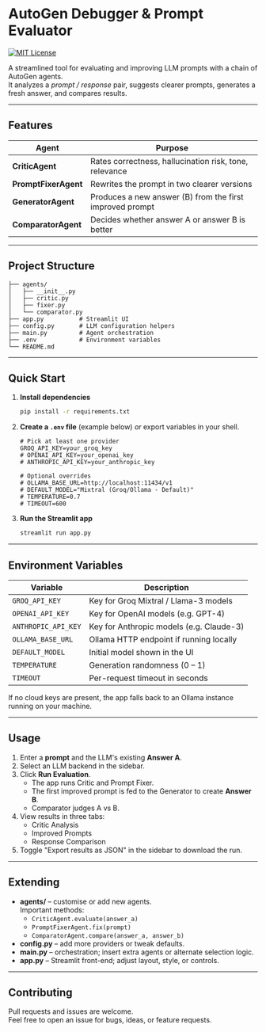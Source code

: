 # AutoGen Debugger & Prompt Evaluator

[![MIT License](https://img.shields.io/badge/license-MIT-green)](LICENSE)

A streamlined tool for evaluating and improving LLM prompts with a chain of AutoGen agents.  
It analyzes a *prompt / response* pair, suggests clearer prompts, generates a fresh answer, and compares results.

---

## Features

| Agent | Purpose |
|-------|---------|
| **CriticAgent**      | Rates correctness, hallucination risk, tone, relevance |
| **PromptFixerAgent** | Rewrites the prompt in two clearer versions |
| **GeneratorAgent**   | Produces a new answer (B) from the first improved prompt |
| **ComparatorAgent**  | Decides whether answer A or answer B is better |

---

## Project Structure

```
├── agents/
│   ├── __init__.py
│   ├── critic.py
│   ├── fixer.py
│   └── comparator.py
├── app.py          # Streamlit UI
├── config.py       # LLM configuration helpers
├── main.py         # Agent orchestration
├── .env            # Environment variables
└── README.md
```

---

## Quick Start

1. **Install dependencies**

   ```bash
   pip install -r requirements.txt
   ```

2. **Create a `.env` file** (example below) *or* export variables in your shell.

   ```dotenv
   # Pick at least one provider
   GROQ_API_KEY=your_groq_key
   # OPENAI_API_KEY=your_openai_key
   # ANTHROPIC_API_KEY=your_anthropic_key

   # Optional overrides
   # OLLAMA_BASE_URL=http://localhost:11434/v1
   # DEFAULT_MODEL="Mixtral (Groq/Ollama - Default)"
   # TEMPERATURE=0.7
   # TIMEOUT=600
   ```

3. **Run the Streamlit app**

   ```bash
   streamlit run app.py
   ```

---

## Environment Variables

| Variable | Description |
|----------|-------------|
| `GROQ_API_KEY`        | Key for Groq Mixtral / Llama-3 models |
| `OPENAI_API_KEY`      | Key for OpenAI models (e.g. GPT-4) |
| `ANTHROPIC_API_KEY`   | Key for Anthropic models (e.g. Claude-3) |
| `OLLAMA_BASE_URL`     | Ollama HTTP endpoint if running locally |
| `DEFAULT_MODEL`       | Initial model shown in the UI |
| `TEMPERATURE`         | Generation randomness (0 – 1) |
| `TIMEOUT`             | Per-request timeout in seconds |

If no cloud keys are present, the app falls back to an Ollama instance running on your machine.

---

## Usage

1. Enter a **prompt** and the LLM's existing **Answer A**.  
2. Select an LLM backend in the sidebar.  
3. Click **Run Evaluation**.  
   * The app runs Critic and Prompt Fixer.  
   * The first improved prompt is fed to the Generator to create **Answer B**.  
   * Comparator judges A vs B.  
4. View results in three tabs:
   * Critic Analysis
   * Improved Prompts
   * Response Comparison  
5. Toggle "Export results as JSON" in the sidebar to download the run.

---

## Extending

* **agents/** – customise or add new agents.  
  Important methods:
  * `CriticAgent.evaluate(answer_a)`
  * `PromptFixerAgent.fix(prompt)`
  * `ComparatorAgent.compare(answer_a, answer_b)`
* **config.py** – add more providers or tweak defaults.  
* **main.py** – orchestration; insert extra agents or alternate selection logic.  
* **app.py** – Streamlit front-end; adjust layout, style, or controls.

---

## Contributing

Pull requests and issues are welcome.  
Feel free to open an issue for bugs, ideas, or feature requests.
